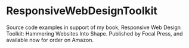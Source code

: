 # ResponsiveWebDesignToolkit
Source code examples in support of my book, Responsive Web Design Toolkit: Hammering Websites Into Shape. Published by Focal Press, and available now for order on Amazon.
